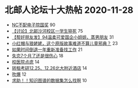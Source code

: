# 北邮人论坛十大热帖 2020-11-28

- [NC不配电子院国奖](https://bbs.byr.cn/article/Picture/3269076) 90
- [【讨论】北邮沙河校区一学生猝死](https://bbs.byr.cn/article/Football/810048253) 75
- [【帮好朋友发】94温柔可爱国企小姐姐，蒸男朋友](https://bbs.byr.cn/article/Friends/1978820) 31
- [小红帽与狼姥姥，这个原版故事难道不算儿童邪典？](https://bbs.byr.cn/article/Talking/6243602) 23
- [如果时间倒退一年重新准备找工作](https://bbs.byr.cn/article/Job/2115348) 21
- [失恋7个月了还是很伤心](https://bbs.byr.cn/article/Feeling/3157017) 18
- [校医院点痣](https://bbs.byr.cn/article/Health/223317) 14
- [转租考研12.25、12.26北大附近酒店](https://bbs.byr.cn/article/AimGraduate/1199661) 14
- [吹爆](https://bbs.byr.cn/article/Gymnasium/117659) 12
- [求助！！知识图谱的数据集怎么找啊](https://bbs.byr.cn/article/ML_DM/37248) 10


